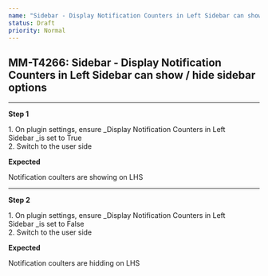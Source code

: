 ```yaml
---
name: "Sidebar - Display Notification Counters in Left Sidebar can show / hide sidebar options"
status: Draft
priority: Normal
---
```


## MM-T4266: Sidebar - Display Notification Counters in Left Sidebar can show / hide sidebar options

---

**Step 1**

1\. On plugin settings, ensure _Display Notification Counters in Left Sidebar _is set to True\
2\. Switch to the user side

**Expected**

Notification coulters are showing on LHS

---

**Step 2**

1\. On plugin settings, ensure _Display Notification Counters in Left Sidebar _is set to False\
2\. Switch to the user side

**Expected**

Notification coulters are hidding on LHS
